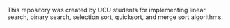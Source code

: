 This repository was created by UCU students for implementing linear search, binary search, selection sort, quicksort, and merge sort algorithms.

